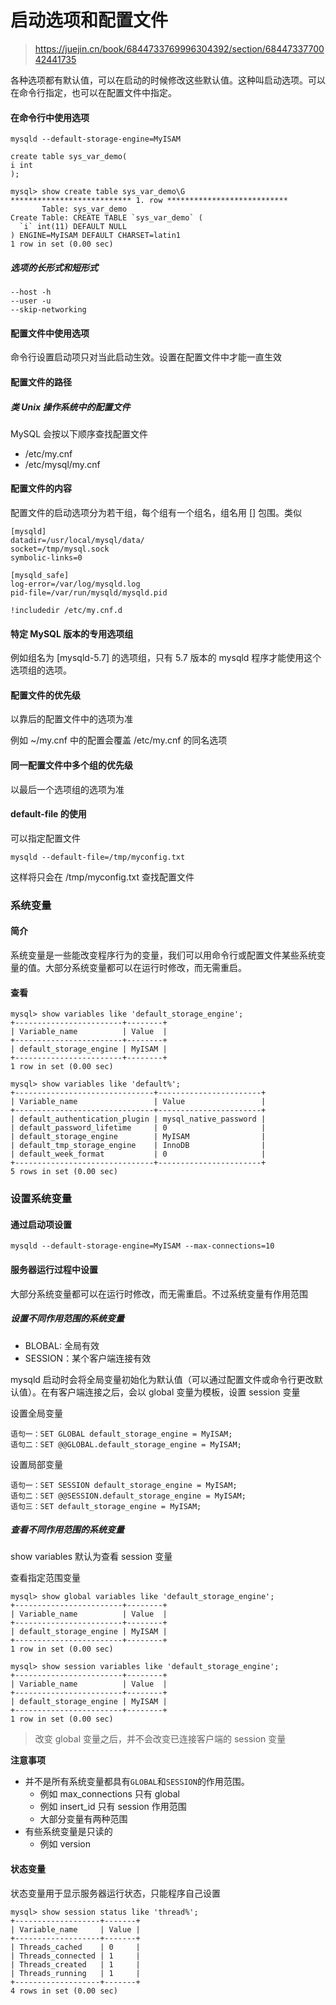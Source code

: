 # 启动选项和配置文件

> https://juejin.cn/book/6844733769996304392/section/6844733770042441735

各种选项都有默认值，可以在启动的时候修改这些默认值。这种叫启动选项。可以在命令行指定，也可以在配置文件中指定。

#### 在命令行中使用选项

```
mysqld --default-storage-engine=MyISAM
```

```
create table sys_var_demo(
i int
);

mysql> show create table sys_var_demo\G
*************************** 1. row ***************************
       Table: sys_var_demo
Create Table: CREATE TABLE `sys_var_demo` (
  `i` int(11) DEFAULT NULL
) ENGINE=MyISAM DEFAULT CHARSET=latin1
1 row in set (0.00 sec)

```

##### 选项的长形式和短形式

```
--host -h
--user -u
--skip-networking
```

#### 配置文件中使用选项

命令行设置启动项只对当此启动生效。设置在配置文件中才能一直生效

#### 配置文件的路径

##### 类 Unix 操作系统中的配置文件

MySQL 会按以下顺序查找配置文件

- /etc/my.cnf
- /etc/mysql/my.cnf

#### 配置文件的内容

配置文件的启动选项分为若干组，每个组有一个组名，组名用 [] 包围。类似

```
[mysqld]
datadir=/usr/local/mysql/data/
socket=/tmp/mysql.sock
symbolic-links=0

[mysqld_safe]
log-error=/var/log/mysqld.log
pid-file=/var/run/mysqld/mysqld.pid

!includedir /etc/my.cnf.d
```

#### 特定 MySQL 版本的专用选项组

例如组名为 [mysqld-5.7] 的选项组，只有 5.7 版本的 mysqld 程序才能使用这个选项组的选项。

#### 配置文件的优先级

以靠后的配置文件中的选项为准

例如 ~/my.cnf 中的配置会覆盖 /etc/my.cnf 的同名选项

#### 同一配置文件中多个组的优先级

以最后一个选项组的选项为准

#### default-file 的使用

可以指定配置文件

```
mysqld --default-file=/tmp/myconfig.txt
```

这样将只会在 /tmp/myconfig.txt 查找配置文件

### 系统变量

#### 简介

系统变量是一些能改变程序行为的变量，我们可以用命令行或配置文件某些系统变量的值。大部分系统变量都可以在运行时修改，而无需重启。

#### 查看

```
mysql> show variables like 'default_storage_engine';
+------------------------+--------+
| Variable_name          | Value  |
+------------------------+--------+
| default_storage_engine | MyISAM |
+------------------------+--------+
1 row in set (0.00 sec)

mysql> show variables like 'default%';
+-------------------------------+-----------------------+
| Variable_name                 | Value                 |
+-------------------------------+-----------------------+
| default_authentication_plugin | mysql_native_password |
| default_password_lifetime     | 0                     |
| default_storage_engine        | MyISAM                |
| default_tmp_storage_engine    | InnoDB                |
| default_week_format           | 0                     |
+-------------------------------+-----------------------+
5 rows in set (0.00 sec)
```

### 设置系统变量

#### 通过启动项设置

```
mysqld --default-storage-engine=MyISAM --max-connections=10
```



#### 服务器运行过程中设置

大部分系统变量都可以在运行时修改，而无需重启。不过系统变量有作用范围

##### 设置不同作用范围的系统变量

- BLOBAL: 全局有效
- SESSION：某个客户端连接有效

mysqld 启动时会将全局变量初始化为默认值（可以通过配置文件或命令行更改默认值）。在有客户端连接之后，会以 global 变量为模板，设置 session 变量

设置全局变量

```
语句一：SET GLOBAL default_storage_engine = MyISAM;
语句二：SET @@GLOBAL.default_storage_engine = MyISAM;
```

设置局部变量

```
语句一：SET SESSION default_storage_engine = MyISAM;
语句二：SET @@SESSION.default_storage_engine = MyISAM;
语句三：SET default_storage_engine = MyISAM;
```



##### 查看不同作用范围的系统变量

show variables 默认为查看 session 变量

查看指定范围变量

```
mysql> show global variables like 'default_storage_engine';
+------------------------+--------+
| Variable_name          | Value  |
+------------------------+--------+
| default_storage_engine | MyISAM |
+------------------------+--------+
1 row in set (0.00 sec)

mysql> show session variables like 'default_storage_engine';
+------------------------+--------+
| Variable_name          | Value  |
+------------------------+--------+
| default_storage_engine | MyISAM |
+------------------------+--------+
1 row in set (0.00 sec)
```

> 改变 global 变量之后，并不会改变已连接客户端的 session 变量

**注意事项**

- 并不是所有系统变量都具有`GLOBAL`和`SESSION`的作用范围。
  - 例如 max_connections 只有 global
  - 例如 insert_id 只有 session 作用范围
  - 大部分变量有两种范围
- 有些系统变量是只读的
  - 例如 version

#### 状态变量

状态变量用于显示服务器运行状态，只能程序自己设置

```
mysql> show session status like 'thread%';
+-------------------+-------+
| Variable_name     | Value |
+-------------------+-------+
| Threads_cached    | 0     |
| Threads_connected | 1     |
| Threads_created   | 1     |
| Threads_running   | 1     |
+-------------------+-------+
4 rows in set (0.00 sec)

```

